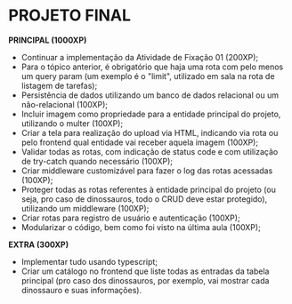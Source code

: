 # PROJETO FINAL

**PRINCIPAL (1000XP)**

- Continuar a implementação da Atividade de Fixação 01 (200XP);
- Para o tópico anterior, é obrigatório que haja uma rota com pelo menos um query param (um exemplo é o "limit", utilizado em sala na rota de listagem de tarefas);
- Persistência de dados utilizando um banco de dados relacional ou um não-relacional (100XP);
- Incluir imagem como propriedade para a entidade principal do projeto, utilizando o multer (100XP);
- Criar a tela para realização do upload via HTML, indicando via rota ou pelo frontend qual entidade vai receber aquela imagem (100XP);
- Validar todas as rotas, com indicação de status code e com utilização de try-catch quando necessário (100XP);
- Criar middleware customizável para fazer o log das rotas acessadas (100XP);
- Proteger todas as rotas referentes à entidade principal do projeto (ou seja, pro caso de dinossauros, todo o CRUD deve estar protegido), utilizando um middleware (100XP);
- Criar rotas para registro de usuário e autenticação (100XP);
- Modularizar o código, bem como foi visto na última aula (100XP);

**EXTRA (300XP)**
- Implementar tudo usando typescript;
- Criar um catálogo no frontend que liste todas as entradas da tabela principal (pro caso dos dinossauros, por exemplo, vai mostrar cada dinossauro e suas informações).